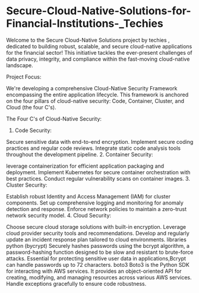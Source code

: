 # Secure-Cloud-Native-Solutions-for-Financial-Institutions-_Techies
Welcome to the Secure Cloud-Native Solutions project by techies , dedicated to building robust, scalable, and secure cloud-native applications for the financial sector! This initiative tackles the ever-present challenges of data privacy, integrity, and compliance within the fast-moving cloud-native landscape.

Project Focus:

We're developing a comprehensive Cloud-Native Security Framework encompassing the entire application lifecycle. This framework is anchored on the four pillars of cloud-native security: Code, Container, Cluster, and Cloud (the four C's).

The Four C's of Cloud-Native Security:

1. Code Security:

Secure sensitive data with end-to-end encryption.
Implement secure coding practices and regular code reviews.
Integrate static code analysis tools throughout the development pipeline.
2. Container Security:

leverage containerization for efficient application packaging and deployment.
Implement Kubernetes for secure container orchestration with best practices.
Conduct regular vulnerability scans on container images.
3. Cluster Security:

Establish robust Identity and Access Management (IAM) for cluster components.
Set up comprehensive logging and monitoring for anomaly detection and response.
Enforce network policies to maintain a zero-trust network security model.
4. Cloud Security:

Choose secure cloud storage solutions with built-in encryption.
Leverage cloud provider security tools and recommendations.
Develop and regularly update an incident response plan tailored to cloud environments.
libraries
python (bycrypt)
     Securely hashes passwords using the bcrypt algorithm, a password-hashing function designed to be slow and resistant to brute-force attacks.
     Essential for protecting sensitive user data in applications,Bcrypt can handle passwords up to 72 characters.
boto3
     Boto3 is the Python SDK for interacting with AWS services. It provides an object-oriented API for creating, modifying, and managing resources across various AWS services.
     Handle exceptions gracefully to ensure code robustness.
     
     
